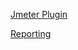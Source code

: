 [Jmeter Plugin](https://github.com/jmeter-maven-plugin/jmeter-maven-plugin)

[Reporting](https://sarkershantonu.github.io/2020/09/04/maven-jmeter-reporting/)